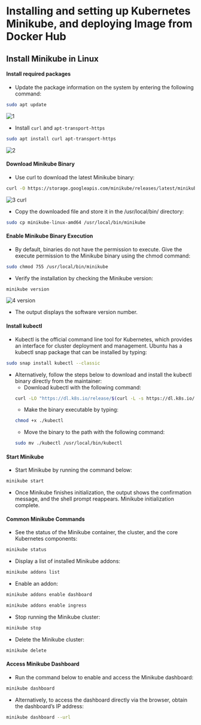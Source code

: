 # Installing and setting up Kubernetes Minikube, and deploying Image from Docker Hub

## Install Minikube in Linux

#### Install required packages

- Update the package information on the system by entering the following command:
```bash
sudo apt update
```
![1](https://github.com/user-attachments/assets/cd2810c4-b710-44b8-be4a-2a75f8efe6e9)

- Install `curl` and `apt-transport-https`
```bash
sudo apt install curl apt-transport-https
```
![2](https://github.com/user-attachments/assets/00f8e2c2-1e0c-4450-9bba-28a2b0bd96ee)


#### Download Minikube Binary

- Use curl to download the latest Minikube binary:
```bash
curl -O https://storage.googleapis.com/minikube/releases/latest/minikube-linux-amd64
```
![3 curl](https://github.com/user-attachments/assets/d8e898e3-7193-4b42-9bd3-ed224ce929c9)

- Copy the downloaded file and store it in the /usr/local/bin/ directory:
```bash
sudo cp minikube-linux-amd64 /usr/local/bin/minikube
```

#### Enable Minikube Binary Execution

- By default, binaries do not have the permission to execute. Give the execute permission to the Minikube binary using the chmod command:
```bash
sudo chmod 755 /usr/local/bin/minikube
```
- Verify the installation by checking the Minikube version:
```bash
minikube version
```
![4 version](https://github.com/user-attachments/assets/99b4b77f-234f-4723-a0a2-518aa9886b99)

- The output displays the software version number.

#### Install kubectl

- Kubectl is the official command line tool for Kubernetes, which provides an interface for cluster deployment and management. Ubuntu has a kubectl snap package that can be installed by typing:
```bash
sudo snap install kubectl --classic
```
- Alternatively, follow the steps below to download and install the kubectl binary directly from the maintainer:
  - Download kubectl with the following command:
  ```bash
  curl -LO "https://dl.k8s.io/release/$(curl -L -s https://dl.k8s.io/release/stable.txt)/bin/linux/amd64/kubectl"
  ```
  - Make the binary executable by typing:
  ```bash
  chmod +x ./kubectl
  ```
  - Move the binary to the path with the following command:
  ```bash
  sudo mv ./kubectl /usr/local/bin/kubectl
  ```

#### Start Minikube

- Start Minikube by running the command below:
```bash
minikube start
```
- Once Minikube finishes initialization, the output shows the confirmation message, and the shell prompt reappears.
Minikube initialization complete.

#### Common Minikube Commands

- See the status of the Minikube container, the cluster, and the core Kubernetes components:
```bash
minikube status
```
- Display a list of installed Minikube addons:
```bash
minikube addons list
```
- Enable an addon:
```bash
minikube addons enable dashboard
```
```bash
minikube addons enable ingress
```
- Stop running the Minikube cluster:
```bash
minikube stop
```
- Delete the Minikube cluster:
```bash
minikube delete
```

#### Access Minikube Dashboard

- Run the command below to enable and access the Minikube dashboard:
```bash
minikube dashboard
```
- Alternatively, to access the dashboard directly via the browser, obtain the dashboard’s IP address:
```bash
minikube dashboard --url
```
